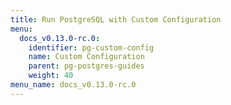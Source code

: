 ```yaml
---
title: Run PostgreSQL with Custom Configuration
menu:
  docs_v0.13.0-rc.0:
    identifier: pg-custom-config
    name: Custom Configuration
    parent: pg-postgres-guides
    weight: 40
menu_name: docs_v0.13.0-rc.0
---
```

